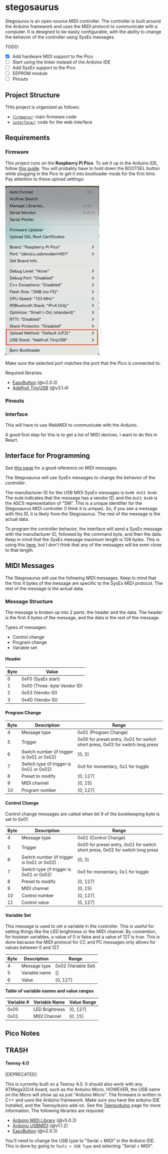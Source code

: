 # stegosaurus

Stegoaurus is an open-source MIDI controller. The controller is built around the Arduino framework and uses the MIDI protocol to communicate with a computer. It is designed to be easily configurable, with the ability to change the behavior of the controller using SysEx messages. 

TODO:
- [x] Add hardware MIDI support to the Pico
- [ ] Start using the linker instead of the Arduino IDE
- [ ] Add SysEx support to the Pico
- [ ] EEPROM module
- [ ] Pinouts
## Project Structure

THis project is organized as follows:

- [`firmware/`](firmware/): main firmware code
- [`interface/`](interface/): code for the web interface

## Requirements

### Firmware

This project runs on the **Raspberry Pi Pico**.
To set it up in the Arduino IDE, follow [this guide](https://randomnerdtutorials.com/programming-raspberry-pi-pico-w-arduino-ide/). You will probably have to hold down the BOOTSEL button while plugging in the Pico to get it into bootloader mode for the first time. Pay attention to these upload settings:

![upload settings](img/settings.png).

Make sure the selected port matches the port that the Pico is connected to.

Required libraries:

- [EasyButton](https://github.com/evert-arias/EasyButton) (@v2.0.3)
- [Adafruit TinyUSB](https://github.com/adafruit/Adafruit_TinyUSB_Arduino) (@v3.1.4)

### Pinouts



### Interface

This will have to use WebMIDI to communicate with the Arduino.

A good first step for this is to get a list of MIDI devices. I want to do this in React.

## Interface for Programming

See [this page](https://learn.sparkfun.com/tutorials/midi-tutorial/advanced-messages) for a good reference on MIDI messages.

The Stegosaurus will use SysEx messages to change the behavior of the controller. 

The manufacturer ID for the USB MIDI SysEx messages is `0x00 0x53 0x4D`. The `0x00` indicates that the message has a vendor ID, and the `0x53 0x4D` is the ASCII representation of "SM". This is a unique identifier for the Stegosaurus MIDI controller (I think it is unique). So, if you see a message with this ID, it is likely from the Stegosaurus. The rest of the message is the actual data.

To program the controller behavior, the interface will send a SysEx message with the manufacturer ID, followed by the command byte, and then the data. Keep in mind that the SysEx message maximum length is 128 bytes. This is using this [here](https://github.com/FortySevenEffects/arduino_midi_library/wiki/Using-custom-Settings), but I don't think that any of the messages will be even close to that length.

## MIDI Messages

The Stegosaurus will use the following MIDI messages. Keep in mind that the first 4 bytes of the message are specific to the SysEx MIDI protocol. The rest of the message is the actual data.

### Message Structure

The message is broken up into 2 parts: the header and the data. The header is the first 4 bytes of the message, and the data is the rest of the message.

Types of messages:
- Control change
- Program change
- Variable set

#### Header

| Byte | Value                                                            |
|------|----------------------------------------------------------------------|
| 0 | 0xF0 (SysEx start) |
| 1 | 0x00 (Three-byte Vendor ID) |
| 2 | 0x53 (Vendor ID) |
| 3 | 0x4D (Vendor ID) |

#### Program Change

| Byte | Description    | Range |
|------|----------------|-------|
| 4    | Message type | 0x01 (Program Change) |
| 5    | Trigger  |  0x00 for preset entry, 0x01 for switch short press, 0x02 for switch long press |
| 6    | Switch number (if trigger is 0x01 or 0x02) | [0, 3] |
| 7    | Switch type (if trigger is 0x01 or 0x02) | 0x0 for momentary, 0x1 for toggle |
| 8    | Preset to modify | [0, 127] |
| 9    | MIDI channel   | [0, 15] |
| 10   | Program number | [0, 127] |

#### Control Change

Control change messages are called when bit 9 of the bookkeeping byte is set to 0x01. 

| Byte | Description    | Range |
|------|----------------|-------|
| 4    | Message type | 0x01 (Control Change) |
| 5    | Trigger  |  0x00 for preset entry, 0x01 for switch short press, 0x02 for switch long press |
| 6    | Switch number (if trigger is 0x01 or 0x02) | [0, 3] |
| 7    | Switch type (if trigger is 0x01 or 0x02) | 0x0 for momentary, 0x1 for toggle |
| 8    | Preset to modify | [0, 127] |
| 9    | MIDI channel   | [0, 15] |
| 10   | Control number | [0, 127] |
| 11   | Control value  | [0, 127] |

#### Variable Set

This message is used to set a variable in the controller. This is useful for setting things like the LED brightness or the MIDI channel.
By convention, for boolean variables, a value of 0 is false and a value of 127 is true. This is done because the MIDI protocol for CC and PC messages only allows for values between 0 and 127.

| Byte | Description    | Range |
|------|----------------|-------|
| 4    | Message type | 0x02 (Variable Set) |
| 5    | Variable name | [] |
| 6    | Value | [0, 127] |

**Table of variable names and value ranges**

| Variable # | Variable Name | Value Range |
|------------|---------------|-------------|
| 0x00       | LED Brightness | [0, 127] |
| 0x01       | MIDI Channel | [0, 15] |


## Pico Notes


## TRASH

#### Teensy 4.0

[DEPRECATED]

This is currently built on a Teensy 4.0. It should also work with any ATMega32U4 board, such as the Arduino Micro, HOWEVER, the USB name on the Micro will show up as just "Arduino Micro". The firmware is written in C++ and uses the Arduino framework. 
Make sure you have the arduino IDE installed, and the Teensyduino add-on. See the [Teensyduino](https://www.pjrc.com/teensy/td_download.html) page for more information. The following libraries are required:

- [Arduino MIDI Library](https://github.com/FortySevenEffects/arduino_midi_library) (@v5.0.2)
- [Arduino USBMIDI](https://github.com/lathoub/Arduino-USBMIDI) (@v1.1.2)
- [EasyButton](https://github.com/evert-arias/EasyButton) (@v2.0.3)

You'll need to change the USB type to "Serial + MIDI" in the Arduino IDE. This is done by going to `Tools > USB Type` and selecting "Serial + MIDI".
